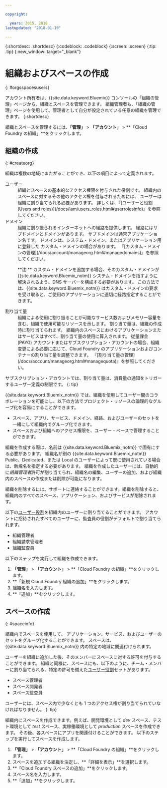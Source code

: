 ```yaml
---

copyright:

  years: 2015, 2018
lastupdated: "2018-01-10"

---
```


{:shortdesc: .shortdesc}
{:codeblock: .codeblock}
{:screen: .screen}
{:tip: .tip}
{:new_window: target="_blank"}

# 組織およびスペースの作成
{: #orgsspacesusers}

アカウント所有者は、{{site.data.keyword.Bluemix}} コンソールの「組織の管理」ページから、組織とスペースを管理できます。 組織管理者も、「組織の管理」ページを使用して、管理者として自分が設定されている任意の組織を管理できます。
{:shortdesc}

組織とスペースを管理するには、**「管理」** &gt; **「アカウント」** &gt; **「Cloud Foundry の組織」**をクリックします。 


## 組織の作成
{: #createorg}

組織は複数の地域にまたがることができ、以下の項目によって定義されます。

<dl>
<dt>ユーザー</dt>
<dd>組織とスペースの基本的なアクセス権限を付与された役割です。 組織内のスペースに対するその他のアクセス権を付与されるためには、
ユーザーは組織に割り当てられる必要があります。 詳しくは、『[ユーザーと役割 (Users
and roles)](/docs/iam/users_roles.html#userrolesinfo)』を参照してください。</dd>
<dt>ドメイン</dt>
<dd>組織に割り振られるインターネットへの経路を提供します。 経路にはサブドメインとドメインがあります。 サブドメインは通常アプリケーション名です。 ドメインは、システム・ドメイン、またはアプリケーション用に登録した
カスタム・ドメインの場合があります。 『[カスタム・ドメインの管理](/docs/account/manageorg.html#managedomains)』を参照してください。<br/>
<p>**注:** カスタム・ドメインを追加する場合、そのカスタム・ドメインが {{site.data.keyword.Bluemix_notm}} システム・ドメインを指すように解決されるよう、DNS サーバーを構成する必要があります。 この方法では、{{site.data.keyword.Bluemix_notm}}
はカスタム・ドメインの要求を受け取ると、ご使用のアプリケーションに適切に経路指定することができます。</p></dd>
<dt>割り当て量</dt>
<dd>組織による使用に割り振ることが可能なサービス数およびメモリー容量を含む、組織で使用可能なリソースを示します。 割り当て量は、組織の作成時に割り当てられます。 組織内のスペースにおけるアプリケーションまたはサービスはすべて、割り当て量の使用に算入されます。 従量課金 (PAYG) アカウントまたはサブスクリプション・アカウントの場合、組織変更による必要に応じて、Cloud Foundry のアプリケーションおよびコンテナーの割り当て量を調整できます。 『[割り当て量の管理](/docs/account/manageorg.html#managequota)』を参照してください。</dd>
</dl>

サブスクリプション・アカウントでは、割り当て量は、消費量の通知をトリガーするユーザー定義の制限です。
{: tip}

{{site.data.keyword.Bluemix_notm}} では、組織を使用してユーザー間のコラボレーションを可能にし、以下の方法でプロジェクト・リソースの論理的なグループ化を容易にすることができます。

   * スペース、アプリ、サービス、ドメイン、経路、およびユーザーのセットを一緒にして組織内でグループ化できます。 
   * スペースおよび組織へのアクセス権限を、ユーザー・ベースで管理することができます。 

組織を作成する際は、名前は {{site.data.keyword.Bluemix_notm}} で固有にする必要があります。 組織名が別の {{site.data.keyword.Bluemix_notm}} Public、Dedicated、または Local のユーザーによって既に使用されている場合は、新規名を指定する必要があります。 組織を作成したユーザーには、自動的に*組織管理者*許可が割り当てられ、組織名の編集、ユーザーの追加、および組織内のスペースの作成または削除が可能になります。

組織を削除するには、サポートに連絡することができます。組織を削除すると、組織内のすべてのスペース、アプリケーション、およびサービスが削除されます。

以下の[ユーザー役割](/docs/iam/users_roles.html#userrolesinfo)を組織内のユーザーに割り当てることができます。 アカウントに招待されたすべてのユーザーに、監査員の役割がデフォルトで割り当てられます。

   * 組織管理者
   * 組織請求管理者
   * 組織監査員

以下のステップを実行して組織を作成できます。

1. **「管理」** &gt; **「アカウント」** &gt; **「Cloud Foundry の組織」**をクリックします。
2. **「新規 Cloud Foundry 組織の追加」**をクリックします。
3. 組織名を入力します。
4. **「追加」**をクリックします。

<!-- Add info on Manage infrastructure option under a space -->

## スペースの作成
{: #spaceinfo}

組織内でスペースを使用して、
アプリケーション、サービス、およびユーザーのセットをグループ化することができます。 スペースは、{{site.data.keyword.Bluemix_notm}} 内の特定の地域に関連付けられます。

ユーザーを組織に追加した後、そのメンバーにスペースに対する許可を付与することができます。 組織と同様に、スペースにも、以下のように、チーム・メンバーに割り当てられる、特定の許可を備えた[ユーザー役割](/docs/iam/users_roles.html#userrolesinfo)セットがあります。

  * スペース管理者
  * スペース開発者
  * スペース監査員

ユーザーには、スペース内で少なくとも 1 つのアクセス権が割り当てられていなければなりません。
{: tip}

組織内にスペースを作成できます。例えば、開発環境として *dev* スペース、テスト環境として *test* スペース、実稼働環境として *production* スペースを作成できます。 その後、各スペースにアプリを関連付けることができます。 以下のステップを実行してスペースを作成します。

1. **「管理」** &gt; **「アカウント」** &gt; **「Cloud Foundry の組織」**をクリックします。
2. スペースを追加する組織を決定し、**「詳細を表示」**を選択します。
4. **「Cloud Foundry スペースの追加」**をクリックします。
5. スペース名を入力します。
6. **「追加」**をクリックします。
